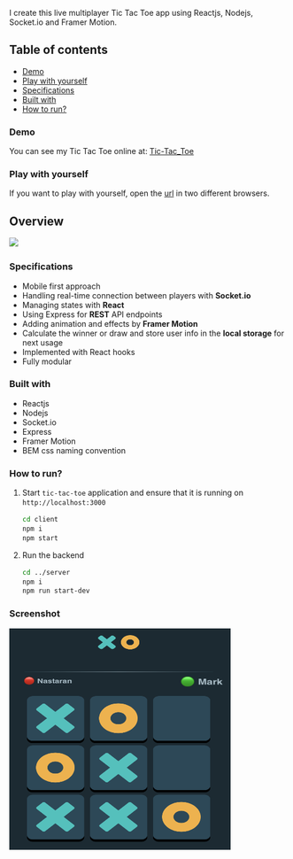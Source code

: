 I create this live multiplayer Tic Tac Toe app using Reactjs, Nodejs, Socket.io and Framer Motion.

## Table of contents

- [Demo](#demo)
- [Play with yourself](#play-with-yourself)
- [Specifications](#my-process)
- [Built with](#built-with)
- [How to run?](#how-to-run)

### Demo

You can see my Tic Tac Toe online at: [Tic-Tac_Toe](https://tic-tac-toe-app.herokuapp.com)

### Play with yourself

If you want to play with yourself, open the [url](https://tic-tac-toe-app.herokuapp.com/) in two different browsers.

## Overview

![](https://github.com/NastaranMO/tic-tac-toe/blob/main/client/src/assests/Screen-Recording-2022-12-13-at-1.gif)

### Specifications

- Mobile first approach
- Handling real-time connection between players with <b>Socket.io</b>
- Managing states with <b>React</b>
- Using Express for <b>REST</b> API endpoints
- Adding animation and effects by <b>Framer Motion</b>
- Calculate the winner or draw and store user info in the <b>local storage</b> for next usage
- Implemented with React hooks
- Fully modular

### Built with

- Reactjs
- Nodejs
- Socket.io
- Express
- Framer Motion
- BEM css naming convention

### How to run?

1. Start `tic-tac-toe` application and ensure that it is running on `http://localhost:3000`
   ```bash
   cd client
   npm i
   npm start
   ```
2. Run the backend

   ```bash
   cd ../server
   npm i
   npm run start-dev
   ```

### Screenshot

<!-- ![](./client/src/assests/tic-tac-toe.png) -->
<img src="./client/src/assests/tic-tac-toe-screenshot.png" alt="Kitten" title="A cute kitten" width="400" height="400" style="border-radious: 5px;" />
